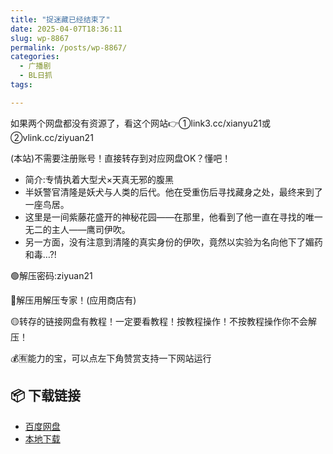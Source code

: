 ```yaml
---
title: "捉迷藏已经结束了"
date: 2025-04-07T18:36:11
slug: wp-8867
permalink: /posts/wp-8867/
categories:
  - 广播剧
  - BL日抓
tags:

---
```


如果两个网盘都没有资源了，看这个网站👉①link3.cc/xianyu21或②vlink.cc/ziyuan21

(本站)不需要注册账号！直接转存到对应网盘OK？懂吧！

*   简介:专情执着大型犬×天真无邪的腹黑
*   半妖警官清隆是妖犬与人类的后代。他在受重伤后寻找藏身之处，最终来到了一座鸟居。
*   这里是一间紫藤花盛开的神秘花园——在那里，他看到了他一直在寻找的唯一无二的主人——鹰司伊吹。
*   另一方面，没有注意到清隆的真实身份的伊吹，竟然以实验为名向他下了媚药和毒…?!

🟢解压密码:ziyuan21

🔵解压用解压专家！(应用商店有)

🟡转存的链接网盘有教程！一定要看教程！按教程操作！不按教程操作你不会解压！

💰🈶能力的宝，可以点左下角赞赏支持一下网站运行

## 📦 下载链接
- [百度网盘](https://blziyuan21.com/pay-download/8867?key=d362de72c2&down_id=0)
- [本地下载](https://blziyuan21.com/pay-download/8867?key=d362de72c2&down_id=1)

